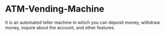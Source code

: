 # ATM-Vending-Machine
It is an automated teller machine in which you can deposit money, withdraw money, inquire about the account, and other features.
